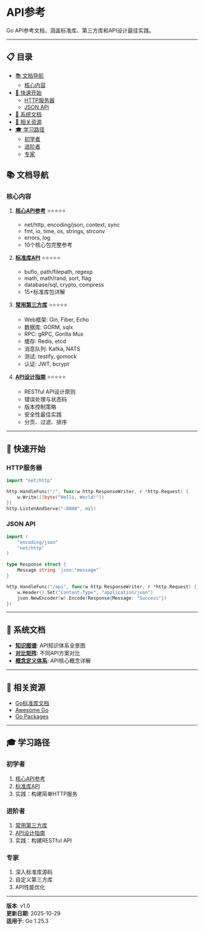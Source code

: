﻿# API参考

Go API参考文档，涵盖标准库、第三方库和API设计最佳实践。

---


## 📋 目录


- [📚 文档导航](#文档导航)
  - [核心内容](#核心内容)
- [🎯 快速开始](#快速开始)
  - [HTTP服务器](#http服务器)
  - [JSON API](#json-api)
- [📖 系统文档](#系统文档)
- [🔗 相关资源](#相关资源)
- [🎓 学习路径](#学习路径)
  - [初学者](#初学者)
  - [进阶者](#进阶者)
  - [专家](#专家)

## 📚 文档导航

### 核心内容

1. **[核心API参考](./01-核心API参考.md)** ⭐⭐⭐⭐⭐
   - net/http, encoding/json, context, sync
   - fmt, io, time, os, strings, strconv
   - errors, log
   - 10个核心包完整参考

2. **[标准库API](./02-标准库API.md)** ⭐⭐⭐⭐⭐
   - bufio, path/filepath, regexp
   - math, math/rand, sort, flag
   - database/sql, crypto, compress
   - 15+标准库包详解

3. **[常用第三方库](./03-常用第三方库.md)** ⭐⭐⭐⭐⭐
   - Web框架: Gin, Fiber, Echo
   - 数据库: GORM, sqlx
   - RPC: gRPC, Gorilla Mux
   - 缓存: Redis, etcd
   - 消息队列: Kafka, NATS
   - 测试: testify, gomock
   - 认证: JWT, bcrypt

4. **[API设计指南](./04-API设计指南.md)** ⭐⭐⭐⭐⭐
   - RESTful API设计原则
   - 错误处理与状态码
   - 版本控制策略
   - 安全性最佳实践
   - 分页、过滤、排序

---

## 🎯 快速开始

### HTTP服务器

```go
import "net/http"

http.HandleFunc("/", func(w http.ResponseWriter, r *http.Request) {
    w.Write([]byte("Hello, World!"))
})
http.ListenAndServe(":8080", nil)
```

### JSON API

```go
import (
    "encoding/json"
    "net/http"
)

type Response struct {
    Message string `json:"message"`
}

http.HandleFunc("/api", func(w http.ResponseWriter, r *http.Request) {
    w.Header().Set("Content-Type", "application/json")
    json.NewEncoder(w).Encode(Response{Message: "Success"})
})
```

---

## 📖 系统文档

- **[知识图谱](./00-知识图谱.md)**: API知识体系全景图
- **[对比矩阵](./00-对比矩阵.md)**: 不同API方案对比
- **[概念定义体系](./00-概念定义体系.md)**: API核心概念详解

---

## 🔗 相关资源

- [Go标准库文档](https://pkg.go.dev/std)
- [Awesome Go](https://github.com/avelino/awesome-go)
- [Go Packages](https://pkg.go.dev/)

---

## 🎓 学习路径

### 初学者
1. [核心API参考](./01-核心API参考.md)
2. [标准库API](./02-标准库API.md)
3. 实践：构建简单HTTP服务

### 进阶者
1. [常用第三方库](./03-常用第三方库.md)
2. [API设计指南](./04-API设计指南.md)
3. 实践：构建RESTful API

### 专家
1. 深入标准库源码
2. 自定义第三方库
3. API性能优化

---

**版本**: v1.0  
**更新日期**: 2025-10-29  
**适用于**: Go 1.25.3
